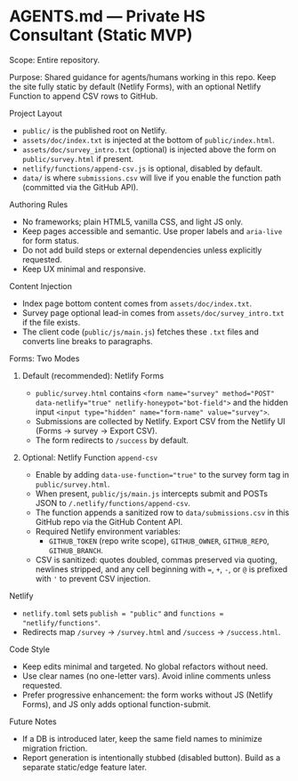 # AGENTS.md — Private HS Consultant (Static MVP)

Scope: Entire repository.

Purpose: Shared guidance for agents/humans working in this repo. Keep the site fully static by default (Netlify Forms), with an optional Netlify Function to append CSV rows to GitHub.

Project Layout

- `public/` is the published root on Netlify.
- `assets/doc/index.txt` is injected at the bottom of `public/index.html`.
- `assets/doc/survey_intro.txt` (optional) is injected above the form on `public/survey.html` if present.
- `netlify/functions/append-csv.js` is optional, disabled by default.
- `data/` is where `submissions.csv` will live if you enable the function path (committed via the GitHub API).

Authoring Rules

- No frameworks; plain HTML5, vanilla CSS, and light JS only.
- Keep pages accessible and semantic. Use proper labels and `aria-live` for form status.
- Do not add build steps or external dependencies unless explicitly requested.
- Keep UX minimal and responsive.

Content Injection

- Index page bottom content comes from `assets/doc/index.txt`.
- Survey page optional lead-in comes from `assets/doc/survey_intro.txt` if the file exists.
- The client code (`public/js/main.js`) fetches these `.txt` files and converts line breaks to paragraphs.

Forms: Two Modes

1) Default (recommended): Netlify Forms
   - `public/survey.html` contains `<form name="survey" method="POST" data-netlify="true" netlify-honeypot="bot-field">` and the hidden input `<input type="hidden" name="form-name" value="survey">`.
   - Submissions are collected by Netlify. Export CSV from the Netlify UI (Forms → survey → Export CSV).
   - The form redirects to `/success` by default.

2) Optional: Netlify Function `append-csv`
   - Enable by adding `data-use-function="true"` to the survey form tag in `public/survey.html`.
   - When present, `public/js/main.js` intercepts submit and POSTs JSON to `/.netlify/functions/append-csv`.
   - The function appends a sanitized row to `data/submissions.csv` in this GitHub repo via the GitHub Content API.
   - Required Netlify environment variables:
     - `GITHUB_TOKEN` (repo write scope), `GITHUB_OWNER`, `GITHUB_REPO`, `GITHUB_BRANCH`.
   - CSV is sanitized: quotes doubled, commas preserved via quoting, newlines stripped, and any cell beginning with `=`, `+`, `-`, or `@` is prefixed with `'` to prevent CSV injection.

Netlify

- `netlify.toml` sets `publish = "public"` and `functions = "netlify/functions"`.
- Redirects map `/survey` → `/survey.html` and `/success` → `/success.html`.

Code Style

- Keep edits minimal and targeted. No global refactors without need.
- Use clear names (no one-letter vars). Avoid inline comments unless requested.
- Prefer progressive enhancement: the form works without JS (Netlify Forms), and JS only adds optional function-submit.

Future Notes

- If a DB is introduced later, keep the same field names to minimize migration friction.
- Report generation is intentionally stubbed (disabled button). Build as a separate static/edge feature later.

